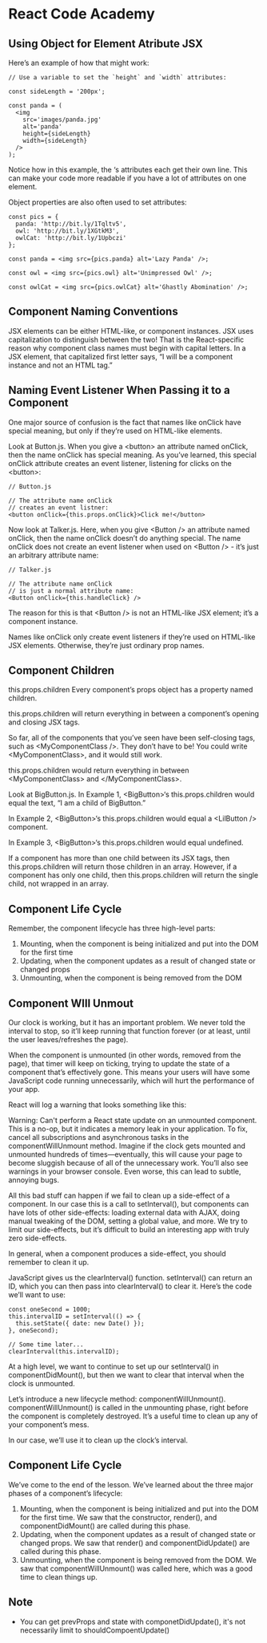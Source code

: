 # React Code Academy

## Using Object for Element Atribute JSX

Here’s an example of how that might work:

```tsx
// Use a variable to set the `height` and `width` attributes:

const sideLength = '200px';

const panda = (
  <img
    src='images/panda.jpg'
    alt='panda'
    height={sideLength}
    width={sideLength}
  />
);
```

Notice how in this example, the <img />‘s attributes each get their own line. This can make your code more readable if you have a lot of attributes on one element.

Object properties are also often used to set attributes:

```tsx
const pics = {
  panda: 'http://bit.ly/1Tqltv5',
  owl: 'http://bit.ly/1XGtkM3',
  owlCat: 'http://bit.ly/1Upbczi'
};

const panda = <img src={pics.panda} alt='Lazy Panda' />;

const owl = <img src={pics.owl} alt='Unimpressed Owl' />;

const owlCat = <img src={pics.owlCat} alt='Ghastly Abomination' />;
```

## Component Naming Conventions

JSX elements can be either HTML-like, or component instances. JSX uses capitalization to distinguish between the two! That is the React-specific reason why component class names must begin with capital letters. In a JSX element, that capitalized first letter says, “I will be a component instance and not an HTML tag.”

## Naming Event Listener When Passing it to a Component

One major source of confusion is the fact that names like onClick have special meaning, but only if they’re used on HTML-like elements.

Look at Button.js. When you give a \<button></button> an attribute named onClick, then the name onClick has special meaning. As you’ve learned, this special onClick attribute creates an event listener, listening for clicks on the \<button></button>:

```tsx
// Button.js

// The attribute name onClick
// creates an event listner:
<button onClick={this.props.onClick}>Click me!</button>
```

Now look at Talker.js. Here, when you give \<Button /> an attribute named onClick, then the name onClick doesn’t do anything special. The name onClick does not create an event listener when used on \<Button /> - it’s just an arbitrary attribute name:

```tsx
// Talker.js

// The attribute name onClick
// is just a normal attribute name:
<Button onClick={this.handleClick} />
```

The reason for this is that \<Button /> is not an HTML-like JSX element; it’s a component instance.

Names like onClick only create event listeners if they’re used on HTML-like JSX elements. Otherwise, they’re just ordinary prop names.

## Component Children

this.props.children
Every component’s props object has a property named children.

this.props.children will return everything in between a component’s opening and closing JSX tags.

So far, all of the components that you’ve seen have been self-closing tags, such as \<MyComponentClass />. They don’t have to be! You could write \<MyComponentClass></MyComponentClass>, and it would still work.

this.props.children would return everything in between \<MyComponentClass> and \</MyComponentClass>.

Look at BigButton.js. In Example 1, \<BigButton>‘s this.props.children would equal the text, “I am a child of BigButton.”

In Example 2, \<BigButton>‘s this.props.children would equal a \<LilButton /> component.

In Example 3, \<BigButton>‘s this.props.children would equal undefined.

If a component has more than one child between its JSX tags, then this.props.children will return those children in an array. However, if a component has only one child, then this.props.children will return the single child, not wrapped in an array.

## Component Life Cycle

Remember, the component lifecycle has three high-level parts:

1. Mounting, when the component is being initialized and put into the DOM for the first time
1. Updating, when the component updates as a result of changed state or changed props
1. Unmounting, when the component is being removed from the DOM

## Component WIll Unmout

Our clock is working, but it has an important problem. We never told the interval to stop, so it’ll keep running that function forever (or at least, until the user leaves/refreshes the page).

When the component is unmounted (in other words, removed from the page), that timer will keep on ticking, trying to update the state of a component that’s effectively gone. This means your users will have some JavaScript code running unnecessarily, which will hurt the performance of your app.

React will log a warning that looks something like this:

Warning: Can't perform a React state update on an unmounted component. This is a no-op, but it indicates a memory leak in your application. To fix, cancel all subscriptions and asynchronous tasks in the componentWillUnmount method.
Imagine if the clock gets mounted and unmounted hundreds of times—eventually, this will cause your page to become sluggish because of all of the unnecessary work. You’ll also see warnings in your browser console. Even worse, this can lead to subtle, annoying bugs.

All this bad stuff can happen if we fail to clean up a side-effect of a component. In our case this is a call to setInterval(), but components can have lots of other side-effects: loading external data with AJAX, doing manual tweaking of the DOM, setting a global value, and more. We try to limit our side-effects, but it’s difficult to build an interesting app with truly zero side-effects.

In general, when a component produces a side-effect, you should remember to clean it up.

JavaScript gives us the clearInterval() function. setInterval() can return an ID, which you can then pass into clearInterval() to clear it. Here’s the code we’ll want to use:

```tsx
const oneSecond = 1000;
this.intervalID = setInterval(() => {
  this.setState({ date: new Date() });
}, oneSecond);

// Some time later...
clearInterval(this.intervalID);
```

At a high level, we want to continue to set up our setInterval() in componentDidMount(), but then we want to clear that interval when the clock is unmounted.

Let’s introduce a new lifecycle method: componentWillUnmount(). componentWillUnmount() is called in the unmounting phase, right before the component is completely destroyed. It’s a useful time to clean up any of your component’s mess.

In our case, we’ll use it to clean up the clock’s interval.

## Component Life Cycle

We’ve come to the end of the lesson. We’ve learned about the three major phases of a component’s lifecycle:

1. Mounting, when the component is being initialized and put into the DOM for the first time. We saw that the constructor, render(), and componentDidMount() are called during this phase.
2. Updating, when the component updates as a result of changed state or changed props. We saw that render() and componentDidUpdate() are called during this phase.
3. Unmounting, when the component is being removed from the DOM. We saw that componentWillUnmount() was called here, which was a good time to clean things up.

## Note

- You can get prevProps and state with componetDidUpdate(), it's not necessarily limit to shouldCompoentUpdate()


